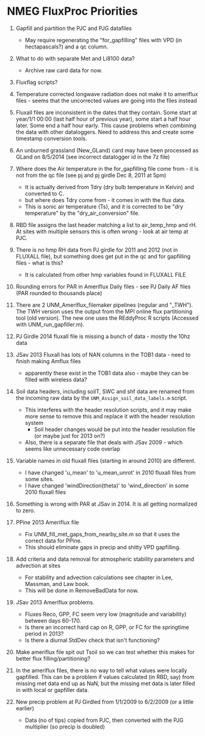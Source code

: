 # NMEG FluxProc Priorities

1. Gapfill and partition the PJC and PJG datafiles
    * May require regenerating the "for_gapfilling" files with VPD (in hectapascals?) and a qc column.

4. What to do with separate Met and Li8100 data?
    * Archive raw card data for now.

5. Fluxflag scripts?

6. Temperature corrected longwave radiation does not make it to ameriflux files - seems that the uncorrected values are going into the files instead

7. Fluxall files are inconsistent in the dates that they contain. Some start at year/1/1 00:00 (last half hour of previous year), some start a half hour later. Some end a half hour early. This cause problems when combining the data with other dataloggers. Need to address this and create some timestamp conversion tools.

8. An unburned grassland (New_GLand) card may have been processed as GLand on 8/5/2014 (see incorrect datalogger id in the 7z file)

10. Where does the Air temperature in the for_gapfilling file come from - it is not from the qc file (see pj and pj girdle Dec 8, 2011 at 5pm)
    * It is actually derived from Tdry (dry bulb temperature in Kelvin) and converted to C.
    * but where does Tdry come from - it comes in with the flux data.
    * This is sonic air temperature (Ts), and it is corrected to be "dry temperature" by the "dry_air_conversion" file.

11. RBD file assigns the last header matching a list to air_temp_hmp and rH. At sites with multiple sensors this is often wrong - look at air temp at PJC.

12. There is no hmp RH data from PJ girdle for 2011 and 2012 (not in FLUXALL file), but something does get put in the qc and for gapfilling files - what is this? 
    * It is calculated from other hmp variables found in FLUXALL FILE

13. Rounding errors for PAR in Ameriflux Daily files  - see PJ Daily AF files (PAR rounded to thousands place)

14. There are 2 UNM_Ameriflux_filemaker  pipelines (regular and "_TWH"). The TWH version uses the output from the MPI online flux partitioning tool (old version). The new one uses the REddyProc R scripts (Accessed with UNM_run_gapfiller.m).

15. PJ Girdle 2014 fluxall file is missing a bunch of data - mostly the 10hz data

16. JSav 2013 Fluxall has lots of NAN columns in the TOB1 data - need to finish making Amflux files
    * apparently these exist in the TOB1 data also - maybe they can be filled with wireless data?

17. Soil data headers, including soilT, SWC and shf data are renamed from the incoming raw data  by the `UNM_Assign_soil_data_labels.m` script.
    * This interferes with the header resolution scripts, and it may make more sense to remove this and replace it with the header resolution system
        - Soil header changes would be put into the header resolution file (or maybe just for 2013 on?)
    *  Also, there is a separate file that deals with JSav 2009 - which seems like unnecessary code overlap



24. Variable names in old fluxall files (starting in around 2010) are different.
    * I have changed 'u_mean' to 'u_mean_unrot' in 2010 fluxall files from some sites.
    * I have changed 'windDirection(theta)' to 'wind_direction' in some 2010 fluxall files

25. Something is wrong with PAR at JSav in 2014. It is all getting normalized to zero.

26. PPine 2013 Ameriflux file
    * Fix UNM_fill_met_gaps_from_nearby_site.m so that it uses the correct data for PPine.
    * This should eliminate gaps in precip and shitty VPD gapfilling.

27. Add criteria and data removal for atmospheric stability parameters  and advection at sites
    * For stability and advection calculations see chapter in Lee, Massman, and Law book.
    * This will be done in RemoveBadData for now.

28. JSav 2013 Ameriflux problems.
    * Fluxes Reco, GPP, FC seem very low (magnitude and variability) between days 60-170.
    * Is there an incorrect hard cap on R, GPP, or FC for the springtime period in 2013? 
    * Is there a diurnal StdDev check that isn't functioning?

29. Make ameriflux file spit out Tsoil so we can test whether this makes for better flux filling/partitioning?

30. In the ameriflux files, there is no way to tell what values were locally gapfilled. This can be a problem if values calculated (in RBD, say) from missing met data end up as NaN, but the missing met data is later filled in with local or gapfiller data.

31. New precip problem at PJ Girdled from 1/1/2009 to 6/2/2009 (or a little earlier)
    * Data (no of tips) copied from PJC, then converted with the PJG multiplier (so precip is doubled)
